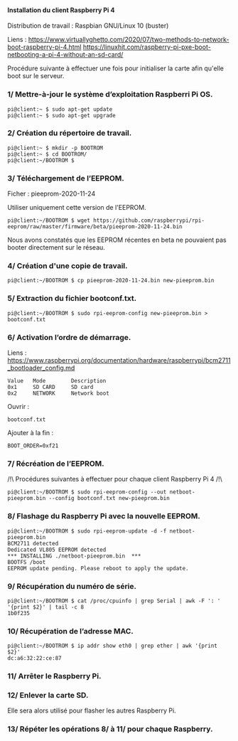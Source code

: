 #### Installation du client Raspberry Pi 4

Distribution de travail : Raspbian GNU/Linux 10 (buster)

Liens :
https://www.virtuallyghetto.com/2020/07/two-methods-to-network-boot-raspberry-pi-4.html
https://linuxhit.com/raspberry-pi-pxe-boot-netbooting-a-pi-4-without-an-sd-card/


Procédure suivante à effectuer une fois pour initialiser la carte afin qu'elle boot sur le serveur.


### 1/ Mettre-à-jour le système d’exploitation Raspberri Pi OS.

```
pi@client:~ $ sudo apt-get update
pi@client:~ $ sudo apt-get upgrade
```


### 2/ Création du répertoire de travail.

```
pi@client:~ $ mkdir -p BOOTROM 
pi@client:~ $ cd BOOTROM/
pi@client:~/BOOTROM $ 
```


### 3/ Téléchargement de l’EEPROM.

Ficher : pieeprom-2020-11-24

Utiliser uniquement cette version de l'EEPROM.

```
pi@client:~/BOOTROM $ wget https://github.com/raspberrypi/rpi-eeprom/raw/master/firmware/beta/pieeprom-2020-11-24.bin
```

Nous avons constatés que les EEPROM récentes en beta ne pouvaient pas booter directement sur le réseau.


### 4/ Création d'une copie de travail.

```
pi@client:~/BOOTROM $ cp pieeprom-2020-11-24.bin new-pieeprom.bin
```


### 5/ Extraction du fichier bootconf.txt.

```
pi@client:~/BOOTROM $ sudo rpi-eeprom-config new-pieeprom.bin > bootconf.txt
```


### 6/ Activation l’ordre de démarrage.

Liens : 
https://www.raspberrypi.org/documentation/hardware/raspberrypi/bcm2711_bootloader_config.md

```
Value 	Mode 		Description
0x1 	SD CARD 	SD card 
0x2 	NETWORK 	Network boot
```

Ouvrir :

```
bootconf.txt
```

Ajouter à la fin : 

```
BOOT_ORDER=0xf21
```


### 7/ Récréation de l’EEPROM.

/!\ Procédures suivantes à effectuer pour chaque client Raspberry Pi 4 /!\

```
pi@client:~/BOOTROM $ sudo rpi-eeprom-config --out netboot-pieeprom.bin --config bootconf.txt new-pieeprom.bin
```


### 8/ Flashage du Raspberry Pi avec la nouvelle EEPROM.

```
pi@client:~/BOOTROM $ sudo rpi-eeprom-update -d -f netboot-pieeprom.bin
BCM2711 detected
Dedicated VL805 EEPROM detected
*** INSTALLING ./netboot-pieeprom.bin  ***
BOOTFS /boot
EEPROM update pending. Please reboot to apply the update.
```


### 9/ Récupération du numéro de série. 

```
pi@client:~/BOOTROM $ cat /proc/cpuinfo | grep Serial | awk -F ': ' '{print $2}' | tail -c 8
1b0f235
```


### 10/ Récupération de l’adresse MAC. 

```
pi@client:~/BOOTROM $ ip addr show eth0 | grep ether | awk '{print $2}'
dc:a6:32:22:ce:87
```


### 11/ Arrêter le Raspberry Pi.


### 12/ Enlever la carte SD.

Elle sera alors utilisé pour flasher les autres Raspberry Pi.


### 13/ Répéter les opérations 8/ à 11/ pour chaque Raspberry. 
